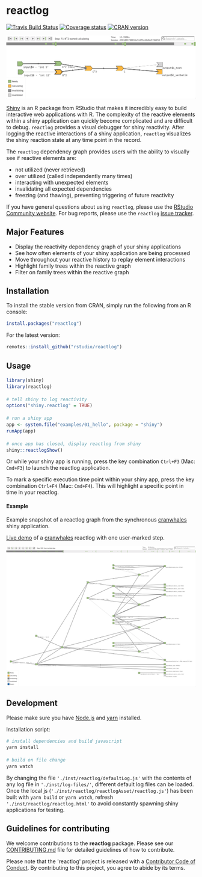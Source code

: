 # reactlog

[![Travis Build Status](https://travis-ci.org/rstudio/reactlog.svg?branch=master)](https://travis-ci.org/rstudio/reactlog) [![Coverage status](https://codecov.io/gh/rstudio/reactlog/branch/master/graph/badge.svg)](https://codecov.io/github/rstudio/reactlog?branch=master)
[![CRAN version](http://www.r-pkg.org/badges/version/reactlog)](https://cran.r-project.org/package=reactlog)

![](man/figures/pythagoras.png)


[Shiny](http://shiny.rstudio.com/) is an R package from RStudio that makes it incredibly easy to build interactive web applications with R.  The complexity of the reactive elements within a shiny application can quickly become complicated and are difficult to debug.  `reactlog` provides a visual debugger for shiny reactivity.  After logging the reactive interactions of a shiny application, `reactlog` visualizes the shiny reaction state at any time point in the record.

The `reactlog` dependency graph provides users with the ability to visually see if reactive elements are:
* not utilized (never retrieved)
* over utilized (called independently many times)
* interacting with unexpected elements
* invalidating all expected dependencies
* freezing (and thawing), preventing triggering of future reactivity

<!-- For an introduction and examples, visit the [Shiny Dev Center](http://shiny.rstudio.com/). -->

If you have general questions about using `reactlog`, please use the [RStudio Community website](https://community.rstudio.com/c/shiny). For bug reports, please use the `reactlog` [issue tracker](https://github.com/rstudio/reactlog/issues).

## Major Features

* Display the reactivity dependency graph of your shiny applications
* See how often elements of your shiny application are being processed
* Move throughout your reactive history to replay element interactions
* Highlight family trees within the reactive graph
* Filter on family trees within the reactive graph

## Installation

To install the stable version from CRAN, simply run the following from an R console:

```r
install.packages("reactlog")
```

For the latest version:

```r
remotes::install_github("rstudio/reactlog")
```

## Usage


```r
library(shiny)
library(reactlog)

# tell shiny to log reactivity
options("shiny.reactlog" = TRUE)

# run a shiny app
app <- system.file("examples/01_hello", package = "shiny")
runApp(app)

# once app has closed, display reactlog from shiny
shiny::reactlogShow()
```

Or while your shiny app is running, press the key combination `Ctrl+F3` (Mac: `Cmd+F3`) to launch the reactlog application.

To mark a specific execution time point within your shiny app, press the key combination `Ctrl+F4` (Mac: `Cmd+F4`). This will highlight a specific point in time in your reactlog.

#### Example

Example snapshot of a reactlog graph from the synchronous [cranwhales](https://github.com/rstudio/cranwhales) shiny application.

[Live demo](https://rstudio.github.io/reactlog/inst/reactlog/reactlog.html) of a [cranwhales](https://github.com/rstudio/cranwhales) reactlog with one user-marked step.

[![](man/figures/example_cranwhales.png)](https://rstudio.github.io/reactlog/inst/reactlog/reactlog.html)

## Development

Please make sure you have [Node.js](https://nodejs.org/en/) and [yarn](https://yarnpkg.com/en/docs/install) installed.

Installation script:

```bash
# install dependencies and build javascript
yarn install

# build on file change
yarn watch
```

By changing the file `'./inst/reactlog/defaultLog.js'` with the contents of any log file in `'./inst/log-files/'`, different default log files can be loaded.  Once the local js (`'./inst/reactlog/reactlogAsset/reactlog.js'`) has been built with `yarn build` or `yarn watch`, refresh `'./inst/reactlog/reactlog.html'` to avoid constantly spawning shiny applications for testing.


## Guidelines for contributing

We welcome contributions to the **reactlog** package. Please see our [CONTRIBUTING.md](.github/CONTRIBUTING.md) file for detailed guidelines of how to contribute.

Please note that the 'reactlog' project is released with a [Contributor Code of Conduct](.github/CODE_OF_CONDUCT.md). By contributing to this project, you agree to abide by its terms.
